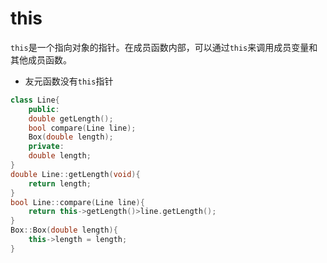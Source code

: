 # this

`this`是一个指向对象的指针。在成员函数内部，可以通过`this`来调用成员变量和其他成员函数。

* 友元函数没有`this`指针

```c++
class Line{
    public:
    double getLength();
    bool compare(Line line);
    Box(double length);
 	private:
    double length;
}
double Line::getLength(void){
    return length;
}
bool Line::compare(Line line){
    return this->getLength()>line.getLength();
}
Box::Box(double length){
    this->length = length;
}
```

